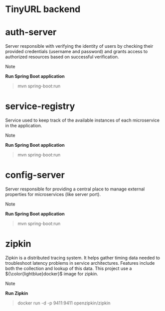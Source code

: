 # TinyURL backend

# auth-server

Server responsible with verifying the identity of users by checking their provided credentials (username and password) and grants access to authorized resources based on successful verification.

> [!NOTE]
> **Run Spring Boot application**

> mvn spring-boot:run


# service-registry

Service used to keep track of the available instances of each microservice in the application.

> [!NOTE]
> **Run Spring Boot application**

> mvn spring-boot:run


# config-server

Server responsible for providing a central place to manage external properties for microservices (like server port).

> [!NOTE]
> **Run Spring Boot application**

> mvn spring-boot:run


# zipkin
Zipkin is a distributed tracing system. It helps gather timing data needed to troubleshoot latency problems in service architectures. Features include both the collection and lookup of this data.
This project use a 	${\color{lightblue}docker}$ image for zipkin.

> [!NOTE]
> **Run Zipkin**

> docker run -d -p 9411:9411 openzipkin/zipkin
